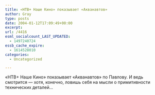 ```yaml
---
title: «НТВ+ Наше Кино» показывает «Акванавтов»
author: Gray
type: posts
date: 2004-01-12T17:09:49+00:00
excerpt:
url: /4416
esml_socialcount_LAST_UPDATED:
  - 1497240724
essb_cache_expire:
  - 1614528010
categories:
  - Uncategorized

---
```








&#171;НТВ+ Наше Кино&#187; показывает &#171;Акванавтов&#187; по Павлову. И ведь смотрится &#8212; хотя, конечно, ловишь себя на мысли о примитивности технических деталей&#8230;